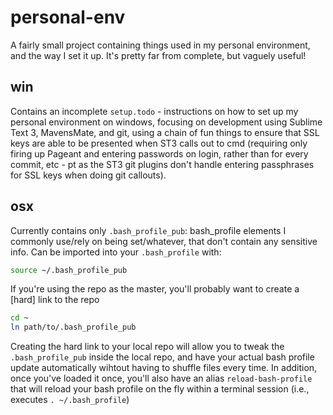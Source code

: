 # personal-env

A fairly small project containing things used in my personal environment, and the way I set it up. It's pretty far from complete, but vaguely useful!

## win

Contains an incomplete `setup.todo` - instructions on how to set up my personal environment on windows, focusing on development using Sublime Text 3, MavensMate, and git, using a chain of fun things to ensure that SSL keys are able to be presented when ST3 calls out to cmd (requiring only firing up Pageant and entering passwords on login, rather than for every commit, etc - pt as the ST3 git plugins don't handle entering passphrases for SSL keys when doing git callouts).

## osx

Currently contains only `.bash_profile_pub`: bash_profile elements I commonly use/rely on being set/whatever, that don't contain any sensitive info. Can be imported into your `.bash_profile` with:

```bash
source ~/.bash_profile_pub
```

If you're using the repo as the master, you'll probably want to create a [hard] link to the repo

```bash
cd ~
ln path/to/.bash_profile_pub
```

Creating the hard link to your local repo will allow you to tweak the `.bash_profile_pub` inside the local repo, and have your actual bash profile update automatically wihtout having to shuffle files every time. In addition, once you've loaded it once, you'll also have an alias `reload-bash-profile` that will reload your bash profile on the fly within a terminal session (i.e., executes `. ~/.bash_profile`)
